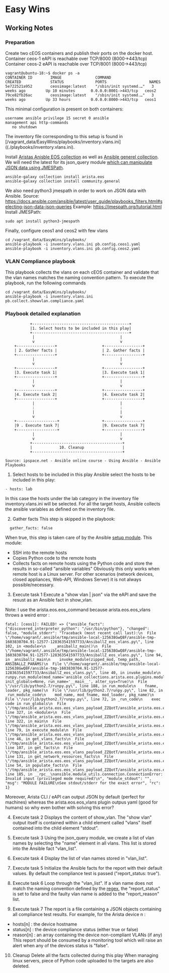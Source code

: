 # Easy Wins

## Working Notes

### Preparation
Create two cEOS containers and publish their ports on the docker host. 
Container ceos-1 eAPI is reachable over TCP/8000 (8000->443/tcp)
Container ceos-2 eAPI is reachable over TCP/8001 (8000->443/tcp)
```
vagrant@ubuntu-18:~$ docker ps -a
CONTAINER ID        IMAGE               COMMAND                  CREATED             STATUS              PORTS                   NAMES
5e722521a952        ceosimage:latest    "/sbin/init systemd.…"   3 weeks ago         Up 10 minutes       0.0.0.0:8001->443/tcp   ceos2
79ce82fb26ac        ceosimage:latest    "/sbin/init systemd.…"   3 weeks ago         Up 33 hours         0.0.0.0:8000->443/tcp   ceos1
```

This minimal configuration is present on both containers:
```
username ansible privilege 15 secret 0 ansible
management api http-commands
   no shutdown
```

The inventory file corresponding to this setup is found in [/vagrant_data/EasyWins/playbooks/inventory.vlans.ini]((./playbooks/inventory.vlans.ini).

Install [Aristas Anisble EOS collection](https://galaxy.ansible.com/arista/eos) as well as [Ansible generel collection](https://galaxy.ansible.com/community/general). We will need the latest for its json_query module [which can manipulate JSON data using JMESPath](https://docs.ansible.com/ansible/latest/user_guide/playbooks_filters.html#selecting-json-data-json-queries).
```
ansible-galaxy collection install arista.eos
ansible-galaxy collection install community.general
```

We also need python3 jmespath in order to work on JSON data with Ansible. 
Source: https://docs.ansible.com/ansible/latest/user_guide/playbooks_filters.html#selecting-json-data-json-queries
Example: https://jmespath.org/tutorial.html
Install JMESPath:
```
sudo apt install python3-jmespath
```

Finally, configure ceos1 and ceos2 with few vlans
```
cd /vagrant_data/EasyWins/playbooks/
ansible-playbook -i inventory.vlans.ini pb.config.ceos1.yaml
ansible-playbook -i inventory.vlans.ini pb.config.ceos2.yaml
```

###  VLAN Compliance playbook
This playbook collects the vlans on each cEOS container and validate that the vlan names matches the naming convention pattern. To execute the playbook, run the following commands

```
cd /vagrant_data/EasyWins/playbooks/
ansible-playbook -i inventory.vlans.ini pb.collect.showvlan.compliance.yaml
```

### Playbook detailed explanation
```
           +-------------------------------------------+
           |1. Select hosts to be included in this play|
           +-------------------------------------------+
            |                                      |
            v                                      v
    +-----------------+                    +-----------------+
    | 2. Gather facts |                    | 2. Gather facts |
    +-----------------+                    +-----------------+
            |                                      |
            v                                      v
    +-----------------+                    +-----------------+
    |3. Execute task 1|                    |3. Execute task 1|
    +-----------------+                    +-----------------+
            |                                      |
            v                                      v
    +-----------------+                    +-----------------+
    |4. Execute task 2|                    |4. Execute task 2|
    +-----------------+                    +-----------------+
            |                                      |
            :                                      :
            |                                      |
            v                                      v
    +------------------+                   +-----------------+
    |9 . Execute task 7|                   |9. Execute task 7|
    +------------------+                   +-----------------+
            |                                      |
            v                                      v
           +----------------------------------------+
           |            10. Cleanup                 |
           +----------------------------------------+
           
Source: ipspace.net - Ansible online course - Using Ansible - Ansible Playbooks
```


1. Select hosts to be included in this play
Ansible select the hosts to be included in this play:
```
- hosts: lab
```
In this case the hosts under the lab category in the inventory file inventory.vlans.ini will be selected. For all the target hosts, Ansible collects the ansible variables as defined on the inventory file.

2. Gather facts
This step is skipped in the playbook:
```
  gather_facts: false
```
When true, this step is taken care of by the Ansible [setup module](https://docs.ansible.com/ansible/latest/collections/ansible/builtin/setup_module.html). This module: 
* SSH into the remote hosts
* Copies Python code to the remote hosts
* Collects facts on remote hosts using the Python code and store the results in so-called "ansible variables"
Obviously this only works when remote host is a Linux server. For other scenarios (network devices, closed appliances, Web-API, Windows Server) it is not always possible/necessary. 

3. Execute task 1
Execute a "show vlan | json" via the eAPI and save the resust as an Ansible fact in show_vlan. 

Note: 
I use the arista.eos.eos_command because arista.eos.eos_vlans throws a weird error :
```
fatal: [ceos1]: FAILED! => {"ansible_facts": {"discovered_interpreter_python": "/usr/bin/python"}, "changed": false, "module_stderr": "Traceback (most recent call last):\n  File \"/home/vagrant/.ansible/tmp/ansible-local-125638GwQ8F/ansible-tmp-1603830704.91-12577-128363541597733/AnsiballZ_eos_vlans.py\", line 102, in <module>\n    _ansiballz_main()\n  File \"/home/vagrant/.ansible/tmp/ansible-local-125638GwQ8F/ansible-tmp-1603830704.91-12577-128363541597733/AnsiballZ_eos_vlans.py\", line 94, in _ansiballz_main\n    invoke_module(zipped_mod, temp_path, ANSIBALLZ_PARAMS)\n  File \"/home/vagrant/.ansible/tmp/ansible-local-125638GwQ8F/ansible-tmp-1603830704.91-12577-128363541597733/AnsiballZ_eos_vlans.py\", line 40, in invoke_module\n    runpy.run_module(mod_name='ansible_collections.arista.eos.plugins.modules.eos_vlans', init_globals=None, run_name='__main__', alter_sys=True)\n  File \"/usr/lib/python2.7/runpy.py\", line 188, in run_module\n    fname, loader, pkg_name)\n  File \"/usr/lib/python2.7/runpy.py\", line 82, in _run_module_code\n    mod_name, mod_fname, mod_loader, pkg_name)\n  File \"/usr/lib/python2.7/runpy.py\", line 72, in _run_code\n    exec code in run_globals\n  File \"/tmp/ansible_arista.eos.eos_vlans_payload_ZZQotT/ansible_arista.eos.eos_vlans_payload.zip/ansible_collections/arista/eos/plugins/modules/eos_vlans.py\", line 327, in <module>\n  File \"/tmp/ansible_arista.eos.eos_vlans_payload_ZZQotT/ansible_arista.eos.eos_vlans_payload.zip/ansible_collections/arista/eos/plugins/modules/eos_vlans.py\", line 322, in main\n  File \"/tmp/ansible_arista.eos.eos_vlans_payload_ZZQotT/ansible_arista.eos.eos_vlans_payload.zip/ansible_collections/arista/eos/plugins/module_utils/network/eos/config/vlans/vlans.py\", line 79, in execute_module\n  File \"/tmp/ansible_arista.eos.eos_vlans_payload_ZZQotT/ansible_arista.eos.eos_vlans_payload.zip/ansible_collections/arista/eos/plugins/module_utils/network/eos/config/vlans/vlans.py\", line 46, in get_vlans_facts\n  File \"/tmp/ansible_arista.eos.eos_vlans_payload_ZZQotT/ansible_arista.eos.eos_vlans_payload.zip/ansible_collections/arista/eos/plugins/module_utils/network/eos/facts/facts.py\", line 107, in get_facts\n  File \"/tmp/ansible_arista.eos.eos_vlans_payload_ZZQotT/ansible_arista.eos.eos_vlans_payload.zip/ansible_collections/ansible/netcommon/plugins/module_utils/network/common/facts/facts.py\", line 131, in get_network_resources_facts\n  File \"/tmp/ansible_arista.eos.eos_vlans_payload_ZZQotT/ansible_arista.eos.eos_vlans_payload.zip/ansible_collections/arista/eos/plugins/module_utils/network/eos/facts/vlans/vlans.py\", line 54, in populate_facts\n  File \"/tmp/ansible_arista.eos.eos_vlans_payload_ZZQotT/ansible_arista.eos.eos_vlans_payload.zip/ansible/module_utils/connection.py\", line 185, in __rpc__\nansible.module_utils.connection.ConnectionError: Invalid input (privileged mode required)\n", "module_stdout": "", "msg": "MODULE FAILURE\nSee stdout/stderr for the exact error", "rc": 1}
```
Moreover, Arista CLI / eAPI can output JSON by default (perfect for machines) whereas the arista.eos.eos_vlans plugin outpus yaml (good for humans) so why even bother with solving this error?

4. Execute task 2
Displays the content of show_vlan. The "show vlan" output itself is contained within a child element called "vlans" itself contained into the child element "stdout".

5. Execute task 3
Using the json_query module, we create a list of vlan names by selecting the "name" element in all vlans. This list is stored into the Ansible fact "vlan_list".

6. Execute task 4
Display the list of vlan names stored in "vlan_list".

7. Execute task 5
Initialize the Ansible facts for the report with their default values. By default the compliance test is passed ("report_status: true").

8. Execute task 6
Loop through the "vlan_list". If a vlan name does not match the naming convention defined by the [regex](https://regex101.com/r/5qdM4N/1), the "report_status" is set to false and the faulty vlan name is added to the "report_reason" list. 

9. Execute task 7
The report is a file containing a JSON objects containing all compliance test results. 
For example, for the Arista device n : 
- hosts[n] : the device hostname
- status[n] : the device compliance status (either true or false)
- reason[n] : an array containing the device non-compliant VLANs (if any)
This report should be consumed by a monitoring tool which will raise an alert when any of the devices status is "false".

10. Cleanup
Delete all the facts collected during this play
When managing linux servers, piece of Python code uploaded to the targets are also deleted. 

